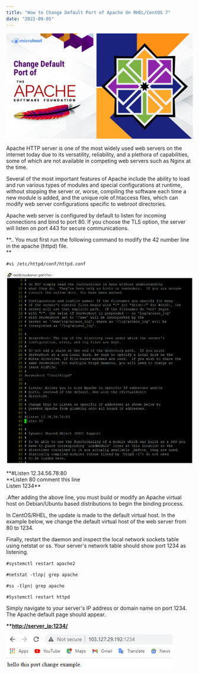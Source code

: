 ```yaml
---
title: "How to Change Default Port of Apache On RHEL/CentOS 7"
date: "2022-09-05"
---
```


![](images/How-to-Change-Default-Port-of-Apache-On-RHEL_CentOS-7-2-1024x576.png)

Apache HTTP server is one of the most widely used web servers on the internet today due to its versatility, reliability, and a plethora of capabilities, some of which are not available in competing web servers such as Nginx at the time.

Several of the most important features of Apache include the ability to load and run various types of modules and special configurations at runtime, without stopping the server or, worse, compiling the software each time a new module is added, and the unique role of.htaccess files, which can modify web server configurations specific to webroot directories.

Apache web server is configured by default to listen for incoming connections and bind to port 80. If you choose the TLS option, the server will listen on port 443 for secure communications.

**.. You must first run the following command to modify the 42 number line in the apache (httpd) file.  
**

```
#vi /etc/httpd/conf/httpd.conf
```

![](images/Screenshot_18-2.png)

**#Listen 12.34.56.78:80  
**Listen 80 comment this line  
Listen 1234\*\*

.After adding the above line, you must build or modify an Apache virtual host on Debian/Ubuntu based distributions to begin the binding process.

In CentOS/RHEL, the update is made to the default virtual host. In the example below, we change the default virtual host of the web server from 80 to 1234.

Finally, restart the daemon and inspect the local network sockets table using netstat or ss. Your server's network table should show port 1234 as listening.  
```
#systemctl restart apache2
```  
```
#netstat -tlnp| grep apache
```  
```
#ss -tlpn| grep apache
```  
```
#Systemctl restart httpd
```

Simply navigate to your server's IP address or domain name on port 1234. The Apache default page should appear.

**\*\*[http://server\_ip:1234/](http://server_ip:1234/)**

![](images/Screenshot_19-7.png)
